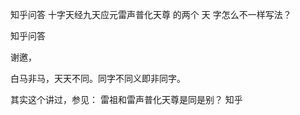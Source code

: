  
 知乎问答 十字天经九天应元雷声普化天尊 的两个 天 字怎么不一样写法？ 
 
 
 
 
 
 知乎问答 
 
 

 

 谢邀， 

 白马非马，天天不同。同字不同义即非同字。 

 其实这个讲过，参见： 雷祖和雷声普化天尊是同是别？ 知乎 